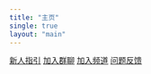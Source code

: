 ```yaml
---
title: "主页"
single: true
layout: "main"
---
```



<div class="button-container">
  <a href="/posts/guide" class="button article license">新人指引</a>
  <a href="https://jq.qq.com/?k=5WukPKv" class="button article license">加入群聊</a>
  <a href="https://qun.qq.com/qqweb/qunpro/share?inviteCode=2l2COvdUN0S" class="button article license">加入频道</a>
  <a href="https://qun.qq.com/qqweb/qunpro/share?inviteCode=2jKeVdfLFtI" class="button article license">问题反馈</a>
</div>

<script src="https://identity.netlify.com/v1/netlify-identity-widget.js"></script>